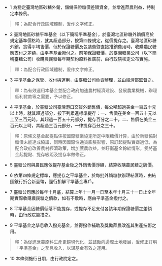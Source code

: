 * 1 為穩定臺灣地區砂糖外銷，儲備保證糖價差額資金，並增進蔗農利益，特制定本條例。

> 釋：為配合行政區域體制，爰作文字修正。

* 2 臺灣地區砂糖平準基金（以下簡稱平準基金），於臺灣地區砂糖外銷價高於規定基準價格時，就其超過部分，按第四條規定，從價提存之。臺灣地區砂糖外銷，實得平均售價，低於保證糖價及包裝費暨直接推銷費用時，收購農民糖應支付之差額，由平準基金撥付之。前項保證糖價，於臺灣糖業公司（以下簡稱臺糖公司）收購農民糖每年期契約原料推廣前，由行政院核定公布實施。

> 釋：為配合行政區域體制，爰作文字修正。

* 3 平準基金之保管、收付與運用，由臺糖公司負責辦理，並由經濟部監督之。

> 釋：為有效運用本基金並配合政府加速農村經濟建設、發展農業機械，辦理低利貸款等之需要，予以修正。

* 4 平準基金，於臺糖公司臺灣港口交貨外銷售價，每公噸超過美金一百五十元以上時，就其超過部分，按下列累進標準提存：一、售價在美金一百五十元以上至三百元時，其超過一百五十元部分，提存百分之二十。二、售價在美金三百元以上時，其超過三百元部分，一律提存百分之三十。

> 釋：原條文基金起提點係按國際糖業協定所定中限糖價計算，由於新糖協對糖價未能達成協議，同時因國際性通貨膨脹影響，原訂起提點實嫌過低，為配合政府改善農村經濟政策，增加蔗農收益，並盱衡基金餘絀情形，爰將基金起提點、提存級距及提存率做修正。

* 5 臺糖公司與農民應依提存基金後之外銷售價淨額，結算收購農民糖之牌價。

* 6 依第四條規定標準，應提存之平準基金，於每批外銷糖款辦理結匯時，由結匯銀行折合新臺幣，逕行扣解平準基金專戶。

* 7 臺糖公司應於每年十月底，結算上年十一月一日至本年十月三十一日止全年期實際收購農民糖之價款，如有不敷時，應由平準基金撥付之。

* 8 平準基金因糖價低落不能提存，或提存不足支付各該年期保證糖價之差額時，由行政院籌措之。

* 9 平準基金之孳息收入撥充基金，並得撥作補助及獎勵蔗農改進其生產技術之用。

> 釋：為促進蔗農原料生產更趨現代化，並鼓勵向邊際土地發展，爰修正訂明「平準基金」之孳息收入，以謀基金有效之運用。

* 10 本條例施行日期，由行政院定之。

